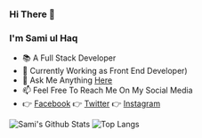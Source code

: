 ### Hi There 👋
### I'm Sami ul Haq

- 📚 A Full Stack Developer
- 📅 Currently Working as Front End Developer)
- 💬 Ask Me Anything [Here](https://github.com/sami-ul-haq/sami-ul-haq/issues)
- 📫 Feel Free To Reach Me On My Social Media
- 👉 [Facebook](https://www.facebook.com/sami.ul.haq.2017) 👉 [Twitter](https://twitter.com/_semiulhaq) 👉 [Instagram](https://www.instagram.com/_samiulhaq/)

![Sami's Github Stats](https://github-readme-stats.vercel.app/api?username=sami-ul-haq&show_icons=true&hide=stars&theme=dark)
![Top Langs](https://github-readme-stats.vercel.app/api/top-langs/?username=sami-ul-haq&layout=compact&hide=jupyter%20notebook&theme=dark&langs_count=6)


